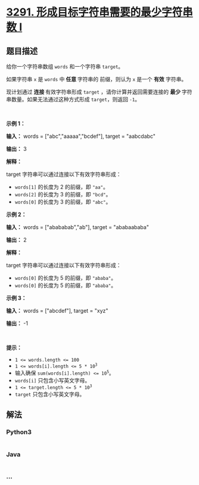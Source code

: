 # [3291. 形成目标字符串需要的最少字符串数 I](https://leetcode.cn/problems/minimum-number-of-valid-strings-to-form-target-i)

## 题目描述

<!-- 这里写题目描述 -->

<p>给你一个字符串数组 <code>words</code> 和一个字符串 <code>target</code>。</p>

<p>如果字符串 <code>x</code> 是 <code>words</code> 中<strong> 任意 </strong>字符串的 <span data-keyword="string-prefix">前缀</span>，则认为 <code>x</code> 是一个 <strong>有效</strong> 字符串。</p>

<p>现计划通过 <strong>连接 </strong>有效字符串形成 <code>target</code> ，请你计算并返回需要连接的 <strong>最少 </strong>字符串数量。如果无法通过这种方式形成 <code>target</code>，则返回 <code>-1</code>。</p>

<p>&nbsp;</p>

<p><strong class="example">示例 1：</strong></p>

<div class="example-block">
<p><strong>输入：</strong> <span class="example-io">words = ["abc","aaaaa","bcdef"], target = "aabcdabc"</span></p>

<p><strong>输出：</strong> <span class="example-io">3</span></p>

<p><strong>解释：</strong></p>

<p>target 字符串可以通过连接以下有效字符串形成：</p>

<ul>
	<li><code>words[1]</code> 的长度为 2 的前缀，即 <code>"aa"</code>。</li>
	<li><code>words[2]</code> 的长度为 3 的前缀，即 <code>"bcd"</code>。</li>
	<li><code>words[0]</code> 的长度为 3 的前缀，即 <code>"abc"</code>。</li>
</ul>
</div>

<p><strong class="example">示例 2：</strong></p>

<div class="example-block">
<p><strong>输入：</strong> <span class="example-io">words = ["abababab","ab"], target = "ababaababa"</span></p>

<p><strong>输出：</strong> <span class="example-io">2</span></p>

<p><strong>解释：</strong></p>

<p>target 字符串可以通过连接以下有效字符串形成：</p>

<ul>
	<li><code>words[0]</code> 的长度为 5 的前缀，即 <code>"ababa"</code>。</li>
	<li><code>words[0]</code> 的长度为 5 的前缀，即 <code>"ababa"</code>。</li>
</ul>
</div>

<p><strong class="example">示例 3：</strong></p>

<div class="example-block">
<p><strong>输入：</strong> <span class="example-io">words = ["abcdef"], target = "xyz"</span></p>

<p><strong>输出：</strong> <span class="example-io">-1</span></p>
</div>

<p>&nbsp;</p>

<p><strong>提示：</strong></p>

<ul>
	<li><code>1 &lt;= words.length &lt;= 100</code></li>
	<li><code>1 &lt;= words[i].length &lt;= 5 * 10<sup>3</sup></code></li>
	<li>输入确保 <code>sum(words[i].length) &lt;= 10<sup>5</sup></code>。</li>
	<li><code>words[i]</code> 只包含小写英文字母。</li>
	<li><code>1 &lt;= target.length &lt;= 5 * 10<sup>3</sup></code></li>
	<li><code>target</code> 只包含小写英文字母。</li>
</ul>


## 解法

<!-- 这里可写通用的实现逻辑 -->

<!-- tabs:start -->

### **Python3**

<!-- 这里可写当前语言的特殊实现逻辑 -->

```python

```

### **Java**

<!-- 这里可写当前语言的特殊实现逻辑 -->

```java

```

### **...**

```

```

<!-- tabs:end -->
